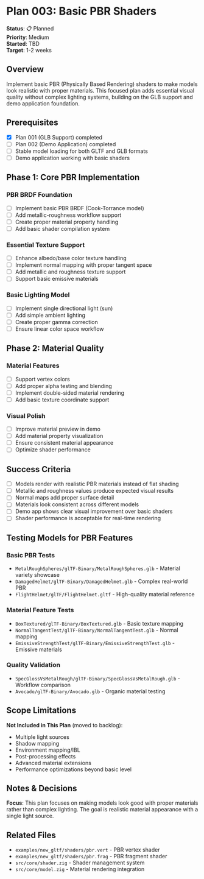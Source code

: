 # Plan 003: Basic PBR Shaders

**Status**: 📋 Planned  
**Priority**: Medium  
**Started**: TBD  
**Target**: 1-2 weeks  

## Overview

Implement basic PBR (Physically Based Rendering) shaders to make models look realistic with proper materials. This focused plan adds essential visual quality without complex lighting systems, building on the GLB support and demo application foundation.

## Prerequisites

- [x] Plan 001 (GLB Support) completed
- [ ] Plan 002 (Demo Application) completed
- [ ] Stable model loading for both GLTF and GLB formats
- [ ] Demo application working with basic shaders

## Phase 1: Core PBR Implementation

### PBR BRDF Foundation
- [ ] Implement basic PBR BRDF (Cook-Torrance model)
- [ ] Add metallic-roughness workflow support
- [ ] Create proper material property handling
- [ ] Add basic shader compilation system

### Essential Texture Support
- [ ] Enhance albedo/base color texture handling
- [ ] Implement normal mapping with proper tangent space
- [ ] Add metallic and roughness texture support
- [ ] Support basic emissive materials

### Basic Lighting Model
- [ ] Implement single directional light (sun)
- [ ] Add simple ambient lighting
- [ ] Create proper gamma correction
- [ ] Ensure linear color space workflow

## Phase 2: Material Quality

### Material Features
- [ ] Support vertex colors
- [ ] Add proper alpha testing and blending
- [ ] Implement double-sided material rendering
- [ ] Add basic texture coordinate support

### Visual Polish
- [ ] Improve material preview in demo
- [ ] Add material property visualization
- [ ] Ensure consistent material appearance
- [ ] Optimize shader performance

## Success Criteria

- [ ] Models render with realistic PBR materials instead of flat shading
- [ ] Metallic and roughness values produce expected visual results
- [ ] Normal maps add proper surface detail
- [ ] Materials look consistent across different models
- [ ] Demo app shows clear visual improvement over basic shaders
- [ ] Shader performance is acceptable for real-time rendering

## Testing Models for PBR Features

### Basic PBR Tests
- `MetalRoughSpheres/glTF-Binary/MetalRoughSpheres.glb` - Material variety showcase
- `DamagedHelmet/glTF-Binary/DamagedHelmet.glb` - Complex real-world PBR
- `FlightHelmet/glTF/FlightHelmet.gltf` - High-quality material reference

### Material Feature Tests
- `BoxTextured/glTF-Binary/BoxTextured.glb` - Basic texture mapping
- `NormalTangentTest/glTF-Binary/NormalTangentTest.glb` - Normal mapping
- `EmissiveStrengthTest/glTF-Binary/EmissiveStrengthTest.glb` - Emissive materials

### Quality Validation
- `SpecGlossVsMetalRough/glTF-Binary/SpecGlossVsMetalRough.glb` - Workflow comparison
- `Avocado/glTF-Binary/Avocado.glb` - Organic material testing

## Scope Limitations

**Not Included in This Plan** (moved to backlog):
- Multiple light sources
- Shadow mapping
- Environment mapping/IBL
- Post-processing effects
- Advanced material extensions
- Performance optimizations beyond basic level

## Notes & Decisions

**Focus**: This plan focuses on making models look good with proper materials rather than complex lighting. The goal is realistic material appearance with a single light source.

## Related Files

- `examples/new_gltf/shaders/pbr.vert` - PBR vertex shader
- `examples/new_gltf/shaders/pbr.frag` - PBR fragment shader
- `src/core/shader.zig` - Shader management system
- `src/core/model.zig` - Material rendering integration